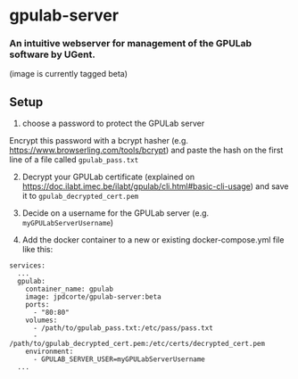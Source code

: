 # gpulab-server
### An intuitive webserver for management of the GPULab software by UGent.

(image is currently tagged beta)

## Setup
1. choose a password to protect the GPULab server

Encrypt this password with a bcrypt hasher (e.g. https://www.browserling.com/tools/bcrypt) and paste the hash on the first line of a file called ```gpulab_pass.txt```

2. Decrypt your GPULab certificate (explained on https://doc.ilabt.imec.be/ilabt/gpulab/cli.html#basic-cli-usage) and save it to ```gpulab_decrypted_cert.pem```

3. Decide on a username for the GPULab server (e.g. ```myGPULabServerUsername```)

3. Add the docker container to a new or existing docker-compose.yml file like this:

```
services:
  ...
  gpulab:
    container_name: gpulab
    image: jpdcorte/gpulab-server:beta
    ports:
      - "80:80"
    volumes:
      - /path/to/gpulab_pass.txt:/etc/pass/pass.txt
      - /path/to/gpulab_decrypted_cert.pem:/etc/certs/decrypted_cert.pem
    environment:
      - GPULAB_SERVER_USER=myGPULabServerUsername
  ...
```
